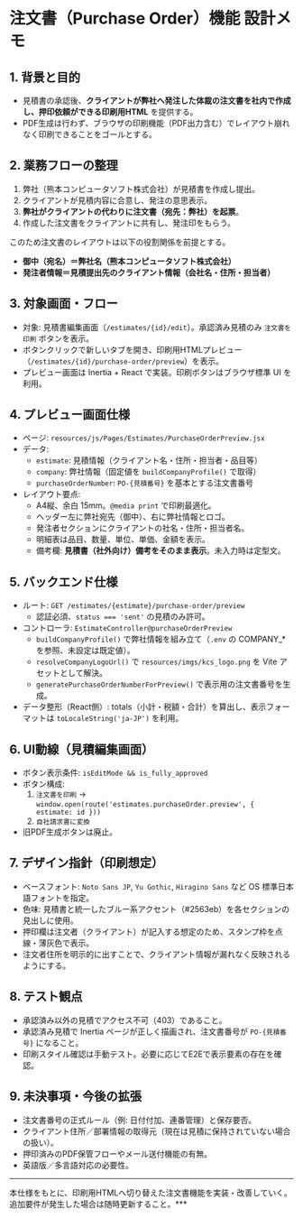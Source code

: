 # 注文書（Purchase Order）機能 設計メモ

## 1. 背景と目的
- 見積書の承認後、**クライアントが弊社へ発注した体裁の注文書を社内で作成し、押印依頼ができる印刷用HTML** を提供する。
- PDF生成は行わず、ブラウザの印刷機能（PDF出力含む）でレイアウト崩れなく印刷できることをゴールとする。

## 2. 業務フローの整理
1. 弊社（熊本コンピュータソフト株式会社）が見積書を作成し提出。
2. クライアントが見積内容に合意し、発注の意思表示。
3. **弊社がクライアントの代わりに注文書（宛先：弊社）を起票**。
4. 作成した注文書をクライアントに共有し、発注印をもらう。

このため注文書のレイアウトは以下の役割関係を前提とする。
- **御中（宛名）＝弊社名（熊本コンピュータソフト株式会社）**
- **発注者情報＝見積提出先のクライアント情報（会社名・住所・担当者）**

## 3. 対象画面・フロー
- 対象: 見積書編集画面（`/estimates/{id}/edit`）。承認済み見積のみ `注文書を印刷` ボタンを表示。
- ボタンクリックで新しいタブを開き、印刷用HTMLプレビュー（`/estimates/{id}/purchase-order/preview`）を表示。
- プレビュー画面は Inertia + React で実装。印刷ボタンはブラウザ標準 UI を利用。

## 4. プレビュー画面仕様
- ページ: `resources/js/Pages/Estimates/PurchaseOrderPreview.jsx`
- データ:
    - `estimate`: 見積情報（クライアント名・住所・担当者・品目等）
    - `company`: 弊社情報（固定値を `buildCompanyProfile()` で取得）
    - `purchaseOrderNumber`: `PO-{見積番号}` を基本とする注文書番号
- レイアウト要点:
    - A4縦、余白 15mm。`@media print` で印刷最適化。
    - ヘッダー左に弊社宛先（御中）、右に弊社情報とロゴ。
    - 発注者セクションにクライアントの社名・住所・担当者名。
    - 明細表は品目、数量、単位、単価、金額を表示。
    - 備考欄: **見積書（社外向け）備考をそのまま表示**。未入力時は定型文。

## 5. バックエンド仕様
- ルート: `GET /estimates/{estimate}/purchase-order/preview`
    - 認証必須、`status === 'sent'` の見積のみ許可。
- コントローラ: `EstimateController@purchaseOrderPreview`
    - `buildCompanyProfile()` で弊社情報を組み立て（`.env` の COMPANY_* を参照、未設定は既定値）。
    - `resolveCompanyLogoUrl()` で `resources/imgs/kcs_logo.png` を Vite アセットとして解決。
    - `generatePurchaseOrderNumberForPreview()` で表示用の注文書番号を生成。
- データ整形（React側）: totals（小計・税額・合計）を算出し、表示フォーマットは `toLocaleString('ja-JP')` を利用。

## 6. UI動線（見積編集画面）
- ボタン表示条件: `isEditMode && is_fully_approved`
- ボタン構成:
    1. `注文書を印刷` → `window.open(route('estimates.purchaseOrder.preview', { estimate: id }))`
    2. `自社請求書に変換`
- 旧PDF生成ボタンは廃止。

## 7. デザイン指針（印刷想定）
- ベースフォント: `Noto Sans JP`, `Yu Gothic`, `Hiragino Sans` など OS 標準日本語フォントを指定。
- 色味: 見積書と統一したブルー系アクセント（#2563eb）を各セクションの見出しに使用。
- 押印欄は注文者（クライアント）が記入する想定のため、スタンプ枠を点線・薄灰色で表示。
- 注文者住所を明示的に出すことで、クライアント情報が漏れなく反映されるようにする。

## 8. テスト観点
- 承認済み以外の見積でアクセス不可（403）であること。
- 承認済み見積で Inertia ページが正しく描画され、注文書番号が `PO-{見積番号}` になること。
- 印刷スタイル確認は手動テスト。必要に応じてE2Eで表示要素の存在を確認。

## 9. 未決事項・今後の拡張
- 注文書番号の正式ルール（例: 日付付加、連番管理）と保存要否。
- クライアント住所／部署情報の取得元（現在は見積に保持されていない場合の扱い）。
- 押印済みのPDF保管フローやメール送付機能の有無。
- 英語版／多言語対応の必要性。

---

本仕様をもとに、印刷用HTMLへ切り替えた注文書機能を実装・改善していく。追加要件が発生した場合は随時更新すること。***
